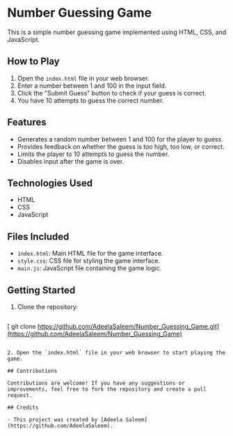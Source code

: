 

# Number Guessing Game

This is a simple number guessing game implemented using HTML, CSS, and JavaScript.

## How to Play

1. Open the `index.html` file in your web browser.
2. Enter a number between 1 and 100 in the input field.
3. Click the "Submit Guess" button to check if your guess is correct.
4. You have 10 attempts to guess the correct number.

## Features

- Generates a random number between 1 and 100 for the player to guess.
- Provides feedback on whether the guess is too high, too low, or correct.
- Limits the player to 10 attempts to guess the number.
- Disables input after the game is over.

## Technologies Used

- HTML
- CSS
- JavaScript

## Files Included

- `index.html`: Main HTML file for the game interface.
- `style.css`: CSS file for styling the game interface.
- `main.js`: JavaScript file containing the game logic.



## Getting Started

1. Clone the repository:

   ```bash
 [  git clone https://github.com/AdeelaSaleem/Number_Guessing_Game.git](https://github.com/AdeelaSaleem/Number_Guessing_Game)
   ```

2. Open the `index.html` file in your web browser to start playing the game.

## Contributions

Contributions are welcome! If you have any suggestions or improvements, feel free to fork the repository and create a pull request.

## Credits

- This project was created by [Adeela Saleem](https://github.com/AdeelaSaleem).

